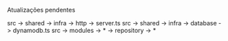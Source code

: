 Atualizações pendentes

src -> shared -> infra -> http -> server.ts
src -> shared -> infra -> database -> dynamodb.ts
src -> modules -> \* -> repository -> \*
